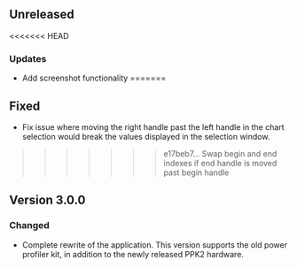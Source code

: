 ## Unreleased
<<<<<<< HEAD
### Updates
- Add screenshot functionality
=======
## Fixed
- Fix issue where moving the right handle past the left handle in the chart selection would break the values displayed in the selection window.
>>>>>>> e17beb7... Swap begin and end indexes if end handle is moved past begin handle

## Version 3.0.0
### Changed
- Complete rewrite of the application. This version supports the old power profiler kit, in addition to the newly released PPK2 hardware.